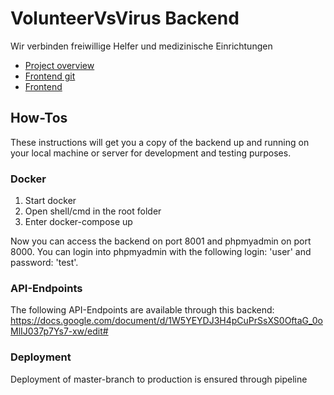 # VolunteerVsVirus Backend

Wir verbinden freiwillige Helfer und medizinische Einrichtungen
* [Project overview](https://devpost.com/software/1_024_a_krankenhauser-if-schleife)
* [Frontend git](https://github.com/noelelias/vvv-frontend)
* [Frontend](https://app.volunteervsvirus.de)

## How-Tos

These instructions will get you a copy of the backend up and running on your local machine or server for development and testing purposes.

### Docker

1. Start docker
2. Open shell/cmd in the root folder
3. Enter docker-compose up
	
Now you can access the backend on port 8001 and phpmyadmin on port 8000. You can login into phpmyadmin with the following login: 'user' and password: 'test'. 

### API-Endpoints

The following API-Endpoints are available through this backend: https://docs.google.com/document/d/1W5YEYDJ3H4pCuPrSsXS0OftaG_0oMlIJ037p7Ys7-xw/edit#

### Deployment

Deployment of master-branch to production is ensured through pipeline
